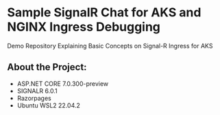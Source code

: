 # Sample SignalR Chat for AKS and NGINX Ingress Debugging

Demo Repository Explaining Basic Concepts on Signal-R Ingress for AKS

About the Project:
---
- ASP.NET CORE 7.0.300-preview
- SIGNALR 6.0.1
- Razorpages
- Ubuntu WSL2 22.04.2



